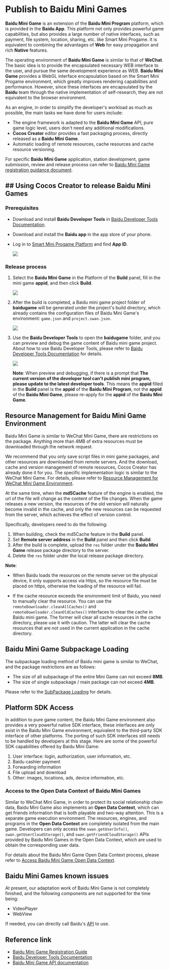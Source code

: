 # Publish to Baidu Mini Games

**Baidu Mini Game** is an extension of the **Baidu Mini Program** platform, which is provided in the **Baidu App**. This platform not only provides powerful game capabilities, but also provides a large number of native interfaces, such as payment, file system, location, sharing, etc. like Smart Mini Progame. It is equivalent to combining the advantages of **Web** for easy propagation and rich **Native** features.

The operating environment of **Baidu Mini Game** is similar to that of **WeChat**. The basic idea is to provide the encapsulated necessary WEB interface to the user, and pursue the same development experience as WEB. **Baidu Mini Game** provides a WebGL interface encapsulation based on the Smart Mini Progame environment, which greatly improves rendering capabilities and performance. However, since these interfaces are encapsulated by the **Baidu** team through the native implementation of self-research, they are not equivalent to the browser environment.

As an engine, in order to simplify the developer's workload as much as possible, the main tasks we have done for users include:

- The engine framework is adapted to the **Baidu Mini Game** API, pure game logic level, users don't need any additional modifications.
- **Cocos Creator** editor provides a fast packaging process, directly released as a **Baidu Mini Game**.
- Automatic loading of remote resources, cache resources and cache resource versioning.

For specific **Baidu Mini Game** application, station development, game submission, review and release process can refer to [Baidu Mini Game registration guidance document](https://smartprogram.baidu.com/docs/game/).

## ## Using Cocos Creator to release Baidu Mini Games

### Prerequisites

- Download and install **Baidu Developer Tools** in [Baidu Developer Tools Documentation](https://smartprogram.baidu.com/docs/game/tutorials/howto/dev/).
- Download and install the **Baidu app** in the app store of your phone.
- Log in to [Smart Mini Progame Platform](https://smartprogram.baidu.com/developer/index.html) and find **App ID**.

    ![](./publish-baidugame/appid.png)

### Release process

1. Select the **Baidu Mini Game** in the Platform of the **Build** panel, fill in the mini game **appid**, and then click **Build**.

    ![](./publish-baidugame/build.png)

2. After the build is completed, a Baidu mini game project folder of **baidugame** will be generated under the project's build directory, which already contains the configuration files of Baidu Mini Game's environment: `game.json` and `project.swan.json`.

    ![](./publish-baidugame/package.png)

3. Use the **Baidu Developer Tools** to open the **baidugame** folder, and you can preview and debug the game content of Baidu mini game project. About how ​​to use Baidu Developer Tools, please refer to [Baidu Developer Tools Documentation](https://smartprogram.baidu.com/docs/game/tutorials/howto/dev/) for details.

    ![](./publish-baidugame/preview.png)

    **Note**: When preview and debugging, if there is a prompt that **The current version of the developer tool can't publish mini program, please update to the latest developer tools**. This means the **appid** filled in the **Build** panel is the **appid** of the **Baidu Mini Program**, not the **appid** of the **Baidu Mini Game**, please re-apply for the **appid** of the **Baidu Mini Game**.

## Resource Management for Baidu Mini Game Environment

Baidu Mini Game is similar to WeChat Mini Game, there are restrictions on the package. Anything more than 4MB of extra resources must be downloaded through the network request.

We recommend that you only save script files in mini game packages, and other resources are downloaded from remote servers. And the download, cache and version management of remote resources, Cocos Creator has already done it for you. The specific implementation logic is similar to the WeChat Mini Game. For details, please refer to [Resource Management for WeChat Mini Game Environment](./publish-wechatgame.md#resource-management-for-wechat-mini-game-environment).

At the same time, when the **md5Cache** feature of the engine is enabled, the url of the file will change as the content of the file changes. When the game releases a new version, the resources of the old version will naturally become invalid in the cache, and only the new resources can be requested from the server, which achieves the effect of version control.

Specifically, developers need to do the following:

1. When building, check the md5Cache feature in the **Build** panel.
2. Set **Remote server address** in the **Build** panel and then click **Build**.
3. After the build is complete, upload the `res` folder under the **Baidu Mini Game** release package directory to the server.
4. Delete the `res` folder under the local release package directory.

**Note**:

- When Baidu loads the resources on the remote server on the physical device, it only supports access via https, so the resource file must be placed on https, otherwise the loading of the resource will fail.

- If the cache resource exceeds the environment limit of Baidu, you need to manually clear the resource. You can use the `remoteDownloader.cleanAllCaches()` and `remoteDownloader.cleanOldCaches()` interfaces to clear the cache in Baidu mini game. The former will clear all cache resources in the cache directory, please use it with caution. The latter will clear the cache resources that are not used in the current application in the cache directory.

## Baidu Mini Game Subpackage Loading

The subpackage loading method of Baidu mini game is similar to WeChat, and the package restrictions are as follows:

- The size of all subpackage of the entire Mini Game can not exceed **8MB**.
- The size of single subpackage / main package can not exceed **4MB**.

Please refer to the [SubPackage Loading](../scripting/subpackage.md) for details.

## Platform SDK Access

In addition to pure game content, the Baidu Mini Game environment also provides a very powerful native SDK interface, these interfaces are only exist in the Baidu Mini Game environment, equivalent to the third-party SDK interface of other platforms. The porting of such SDK interfaces still needs to be handled by developers at this stage. Here are some of the powerful SDK capabilities offered by Baidu Mini Game:

1. User interface: login, authorization, user information, etc.
2. Baidu cashier payment
3. Forwarding information
4. File upload and download
5. Other: images, locations, ads, device information, etc.

### Access to the Open Data Context of Baidu Mini Games

Similar to WeChat Mini Game, in order to protect its social relationship chain data, Baidu Mini Game also implements an **Open Data Context**, which can get friends information that is both playable and two-way attention. This is a separate game execution environment. The resources, engines, and programs in the **Open Data Context** are completely isolated from the main game. Developers can only access the `swan.getUserInfo()`, `swan.getUserCloudStorage()`, and `swan.getFriendCloudStorage()` APIs provided by Baidu Mini Games in the Open Data Context, which are used to obtain the corresponding user data.

For details about the Baidu Mini Game Open Data Context process, please refer to [Access Baidu Mini Game Open Data Context](./publish-baidugame-sub-domain.md).

## Baidu Mini Games known issues

At present, our adaptation work of Baidu Mini Game is not completely finished, and the following components are not supported for the time being:

- VideoPlayer
- WebView

If needed, you can directly call Baidu's [API](https://smartprogram.baidu.com/docs/game/api/openApi/authorize/) to use.

## Reference link

- [Baidu Mini Game Registration Guide](https://smartprogram.baidu.com/docs/game/)
- [Baidu Developer Tools Documentation](https://smartprogram.baidu.com/docs/game/tutorials/howto/dev/)
- [Baidu Mini Game API documentation](https://smartprogram.baidu.com/docs/game/api/openApi/authorize/)
